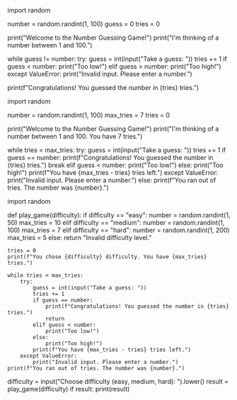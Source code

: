 import random

number = random.randint(1, 100)
guess = 0
tries = 0

print("Welcome to the Number Guessing Game!")
print("I'm thinking of a number between 1 and 100.")

while guess != number:
    try:
        guess = int(input("Take a guess: "))
        tries += 1
        if guess < number:
            print("Too low!")
        elif guess > number:
            print("Too high!")
    except ValueError:
        print("Invalid input. Please enter a number.")

print(f"Congratulations! You guessed the number in {tries} tries.")

import random

number = random.randint(1, 100)
max_tries = 7
tries = 0

print("Welcome to the Number Guessing Game!")
print("I'm thinking of a number between 1 and 100. You have 7 tries.")

while tries < max_tries:
    try:
        guess = int(input("Take a guess: "))
        tries += 1
        if guess == number:
            print(f"Congratulations! You guessed the number in {tries} tries.")
            break
        elif guess < number:
            print("Too low!")
        else:
            print("Too high!")
        print(f"You have {max_tries - tries} tries left.")
    except ValueError:
        print("Invalid input. Please enter a number.")
else:
    print(f"You ran out of tries. The number was {number}.")

import random

def play_game(difficulty):
    if difficulty == "easy":
        number = random.randint(1, 50)
        max_tries = 10
    elif difficulty == "medium":
        number = random.randint(1, 100)
        max_tries = 7
    elif difficulty == "hard":
        number = random.randint(1, 200)
        max_tries = 5
    else:
        return "Invalid difficulty level."

    tries = 0
    print(f"You chose {difficulty} difficulty. You have {max_tries} tries.")

    while tries < max_tries:
        try:
            guess = int(input("Take a guess: "))
            tries += 1
            if guess == number:
                print(f"Congratulations! You guessed the number in {tries} tries.")
                return
            elif guess < number:
                print("Too low!")
            else:
                print("Too high!")
            print(f"You have {max_tries - tries} tries left.")
        except ValueError:
            print("Invalid input. Please enter a number.")
    print(f"You ran out of tries. The number was {number}.")


difficulty = input("Choose difficulty (easy, medium, hard): ").lower()
result = play_game(difficulty)
if result:
    print(result)
